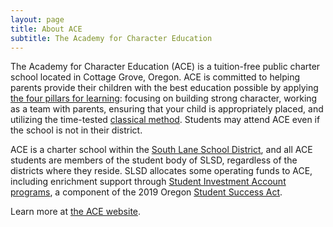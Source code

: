 ```yaml
---
layout: page
title: About ACE
subtitle: The Academy for Character Education
---
```


The Academy for Character Education (ACE) is a tuition-free public charter school located in Cottage Grove, Oregon. ACE is committed to helping parents provide their children with the best education possible by applying [the four pillars for learning](https://www.aceclassicaled.org/four-pillars): focusing on building strong character, working as a team with parents, ensuring that your child is appropriately placed, and utilizing the time-tested [classical method](https://www.aceclassicaled.org/classical-education). Students may attend ACE even if the school is not in their district.

ACE is a charter school within the [South Lane School District](https://www.slane.k12.or.us/), and all ACE students are members of the student body of SLSD, regardless of the districts where they reside. SLSD allocates some operating funds to ACE, including enrichment support through [Student Investment Account programs](https://www.aceclassicaled.org/_files/ugd/fe6999_1b8fa7be50a8477e81fe7334b0e7c703.pdf), a component of the 2019 Oregon [Student Success Act](https://www.oregon.gov/ode/studentsuccess/Pages/default.aspx).

Learn more at [the ACE website](https:///www.aceclassicaled.org).
